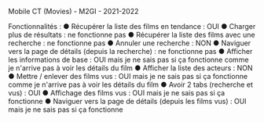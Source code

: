 Mobile CT (Movies) - M2GI - 2021-2022


Fonctionnalités :
● Récupérer la liste des films en tendance : OUI
● Charger plus de résultats : ne fonctionne pas
● Récupérer la liste des films avec une recherche : ne fonctionne pas
● Annuler une recherche : NON
● Naviguer vers la page de détails (depuis la recherche) : ne fonctionne pas
● Afficher les informations de base : OUI mais je ne sais pas si ça fonctionne comme je n'arrive pas à voir les détails du film
● Afficher la liste des acteurs : NON
● Mettre / enlever des films vus : OUI mais je ne sais pas si ça fonctionne comme je n'arrive pas à voir les détails du film
● Avoir 2 tabs (recherche et vus) : OUI
● Affichage des films vus : OUI mais je ne sais pas si ça fonctionne
● Naviguer vers la page de détails (depuis les films vus) : OUI mais je ne sais pas si ça fonctionne
